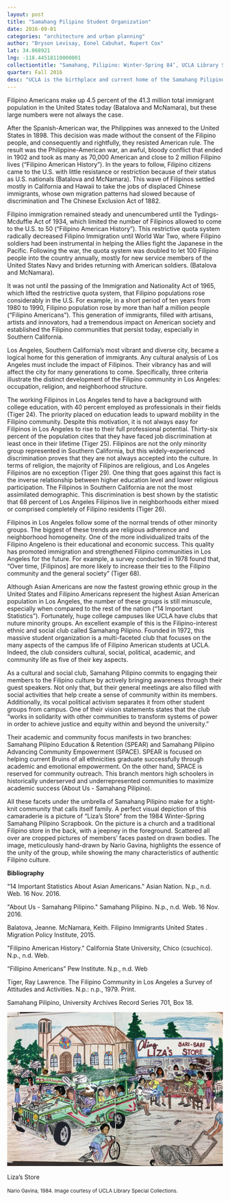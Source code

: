 ```yaml
---
layout: post
title: "Samahang Pilipino Student Organization"
date: 2016-09-01
categories: "architecture and urban planning"
author: "Bryson Levisay, Eonel Cabuhat, Rupert Cox"
lat: 34.068921
lng: -118.44518110000001
collectiontitle: "Samahang, Pilipino: Winter-Spring 84’, UCLA Library Special Collections"
quarter: Fall 2016
desc: "UCLA is the birthplace and current home of the Samahang Pilipino student organization."
---
```

 Filipino Americans make up 4.5 percent of the 41.3 million total immigrant population in the United States today (Batalova and McNamara), but these large numbers were not always the case.

After the Spanish-American war, the Philippines was annexed to the United States in 1898. This decision was made without the consent of the Filipino people, and consequently and rightfully, they resisted American rule. The result was the Philippine-American war, an awful, bloody conflict that ended in 1902 and took as many as 70,000 American and close to 2 million Filipino lives (“Filipino American History”). In the years to follow, Filipino citizens came to the U.S. with little resistance or restriction because of their status as U.S. nationals (Batalova and McNamara). This wave of Filipinos settled mostly in California and Hawaii to take the jobs of displaced Chinese immigrants, whose own migration patterns had slowed because of discrimination and The Chinese Exclusion Act of 1882.

Filipino immigration remained steady and unencumbered until the Tydings-Mcduffie Act of 1934, which limited the number of Filipinos allowed to come to the U.S. to 50 (“Filipino American History”). This restrictive quota system radically decreased Filipino Immigration until World War Two, where Filipino soldiers had been instrumental in helping the Allies fight the Japanese in the Pacific. Following the war, the quota system was doubled to let 100 Filipino people into the country annually, mostly for new service members of the United States Navy and brides returning with American soldiers. (Batalova and McNamara).

It was not until the passing of the Immigration and Nationality Act of 1965, which lifted the restrictive quota system, that Filipino populations rose considerably in the U.S. For example, in a short period of ten years from 1980 to 1990, Filipino population rose by more than half a million people (“Filipino Americans”). This generation of immigrants, filled with artisans, artists and innovators, had a tremendous impact on American society and established the Filipino communities that persist today, especially in Southern California.

Los Angeles, Southern California’s most vibrant and diverse city, became a logical home for this generation of immigrants. Any cultural analysis of Los Angeles must include the impact of Filipinos. Their vibrancy has and will affect the city for many generations to come. Specifically, three criteria illustrate the distinct development of the Filipino community in Los Angeles: occupation, religion, and neighborhood structure.

The working Filipinos in Los Angeles tend to have a background with college education, with 40 percent employed as professionals in their fields (Tiger 24). The priority placed on education leads to upward mobility in the Filipino community. Despite this motivation, it is not always easy for Filipinos in Los Angeles to rise to their full professional potential.  Thirty-six  percent of the population cites that they have faced job discrimination at least once in their lifetime (Tiger 25). Filipinos are not the only minority group represented in Southern California, but this widely-experienced discrimination proves that they are not always accepted into the culture. In terms of religion, the majority of Filipinos are religious, and Los Angeles Filipinos are no exception (Tiger 29). One thing that goes against this fact is the inverse relationship between higher education level and lower religious participation. The Filipinos in Southern California are not the most assimilated demographic. This discrimination is best shown by the statistic that 68 percent of Los Angeles Filipinos live in neighborhoods either mixed or comprised completely of Filipino residents (Tiger 26).

Filipinos in Los Angeles follow some of the normal trends of other minority groups. The biggest of these trends are religious adherence and neighborhood homogeneity.  One of the more individualized traits of the Filipino Angeleno is their educational and economic success. This quality has promoted immigration and strengthened Filipino communities in Los Angeles for the future. For example, a survey conducted in 1978 found that, “Over time, [Filipinos] are more likely to increase their ties to the Filipino community and the general society” (Tiger 68).

Although Asian Americans are now the fastest growing ethnic group in the United States and Filipino Americans represent the highest Asian American population in Los Angeles, the number of these groups is still minuscule, especially when compared to the rest of the nation (“14 Important Statistics”). Fortunately, huge college campuses like UCLA have clubs that nuture minority groups. An excellent example of this is the Filipino-interest ethnic and social club called Samahang Pilipino. Founded in 1972, this massive student organization is a multi-faceted club that focuses on the many aspects of the campus life of Filipino American students at UCLA. Indeed, the club considers cultural, social, political, academic, and community life as five of their key aspects.

As a cultural and social club, Samahang Pilipino commits to engaging their members to the Filipino culture by actively bringing awareness through their guest speakers. Not only that, but their general meetings are also filled with social activities that help create a sense of community within its members. Additionally, its vocal political activism separates it from other student groups from campus. One of their vision statements states that the club “works in solidarity with other communities to transform systems of power in order to achieve justice and equity within and beyond the university.”

Their academic and community focus manifests in two branches: Samahang Pilipino Education &amp; Retention (SPEAR) and Samahang Pilipino Advancing Community Empowerment (SPACE). SPEAR is focused on helping current Bruins of all ethnicities graduate successfully through academic and emotional empowerment. On the other hand, SPACE is reserved for community outreach. This branch mentors high schoolers in historically underserved and underrepresented communities to maximize academic success (About Us - Samahang Pilipino).

All these facets under the umbrella of Samahang Pilipino make for a tight-knit community that calls itself family. A perfect visual depiction of this camaraderie is a picture of “Liza’s Store” from the 1984 Winter-Spring Samahang Pilipino Scrapbook. On the picture is a church and a traditional Filipino store in the back, with a jeepney in the foreground. Scattered all over are cropped pictures of members’ faces pasted on drawn bodies. The image, meticulously hand-drawn by Nario Gavina, highlights the essence of the unity of the group, while showing the many characteristics of authentic Filipino culture.


**Bibliography**

&quot;14 Important Statistics About Asian Americans.&quot; Asian Nation. N.p., n.d. Web. 16 Nov. 2016.

&quot;About Us - Samahang Pilipino.&quot; Samahang Pilipino. N.p., n.d. Web. 16 Nov. 2016.

Balatova, Jeanne. McNamara, Keith. <ref target="http://www.migrationpolicy.org/article/filipino-immigrants-united-states" type="url"> Filipino Immigrants United States </ref>. Migration Policy Institute, 2015.

&quot;Filipino American History.&quot; California State University, Chico (csuchico). N.p., n.d. Web.

“Fillipino Americans” Pew Institute. N.p., n.d. Web

Tiger, Ray Lawrence. The Filipino Community in Los Angeles a Survey of Attitudes and Activities. N.p.: n.p., 1979. Print.

Samahang Pilipino, University Archives Record Series 701, Box 18.


<img src='../images/lizasstore.jpg' alttext='Church in The Philippines, with storefront and street vendor. Pasted photograph heads of club members on drawn background scene.'>
<figcaption><p>Liza’s Store</p><p><small>Nario Gavina, 1984. Image courtesy of UCLA Library Special Collections.</small></p>
